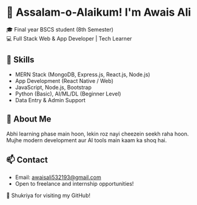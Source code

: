 # 👋 Assalam-o-Alaikum! I'm Awais Ali

🎓 Final year BSCS student (8th Semester)  
💻 Full Stack Web & App Developer | Tech Learner

## 🔧 Skills
- MERN Stack (MongoDB, Express.js, React.js, Node.js)
- App Development (React Native / Web)
- JavaScript, Node.js, Bootstrap
- Python (Basic), AI/ML/DL (Beginner Level)
- Data Entry & Admin Support

## 🚀 About Me
Abhi learning phase main hoon, lekin roz nayi cheezein seekh raha hoon.  
Mujhe modern development aur AI tools main kaam ka shoq hai.

## 📫 Contact
- Email: awaisali532193@gmail.com
- Open to freelance and internship opportunities!

🙏 Shukriya for visiting my GitHub!
